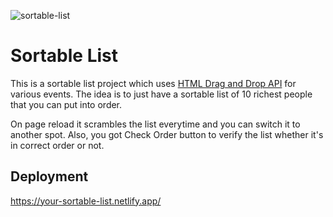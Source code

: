 ![sortable-list](https://user-images.githubusercontent.com/74613776/110216352-b59c0680-7ed4-11eb-9dc9-2d862ab89669.PNG)

# Sortable List

This is a sortable list project which uses [HTML Drag and Drop API](https://developer.mozilla.org/en-US/docs/Web/API/HTML_Drag_and_Drop_API) for various events.
The idea is to just have a sortable list of 10 richest people that you can put into order.

On page reload it scrambles the list everytime and you can switch it to another spot. Also, you got Check Order button to verify the list whether it's in correct order or not.
  
## Deployment

https://your-sortable-list.netlify.app/
